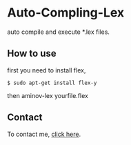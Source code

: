 # Auto-Compling-Lex

auto compile and execute *.lex files.


## How to use
   first you need to install flex,
                                                                              
```
$ sudo apt-get install flex-y                               

```
then
aminov-lex yourfile.flex

## Contact

To contact me, [click here](https://mahamdiamine.github.io/).
